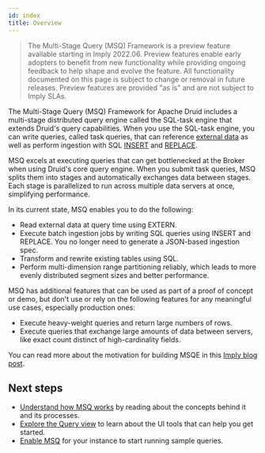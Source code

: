 ```yaml
---
id: index
title: Overview
---
```


> The Multi-Stage Query (MSQ) Framework is a preview feature available starting in Imply 2022.06. Preview features enable early adopters to benefit from new functionality while providing ongoing feedback to help shape and evolve the feature. All functionality documented on this page is subject to change or removal in future releases. Preview features are provided "as is" and are not subject to Imply SLAs.

The Multi-Stage Query (MSQ) Framework for Apache Druid includes a multi-stage distributed query engine called the SQL-task engine that extends Druid's query capabilities. When you use the SQL-task engine, you can write queries, called task queries, that can reference [external data](./msq-queries.md#read-external-data) as well as perform ingestion with SQL [INSERT](./msq-queries.md#insert-data) and [REPLACE](./msq-queries.md#replace-data). 

MSQ excels at executing queries that can get bottlenecked at the Broker when using Druid's core query engine. When you submit task queries, MSQ splits them into stages and automatically exchanges data between stages. Each stage is parallelized to run across multiple data servers at once, simplifying performance.

In its current state, MSQ enables you to do the following:

- Read external data at query time using EXTERN.
- Execute batch ingestion jobs by writing SQL queries using INSERT and REPLACE. You no longer need to generate a JSON-based ingestion spec.
- Transform and rewrite existing tables using SQL.
- Perform multi-dimension range partitioning reliably, which leads to more evenly distributed segment sizes and better performance.

MSQ has additional features that can be used as part of a proof of concept or demo, but don't use or rely on the following features for any meaningful use cases, especially production ones:

- Execute heavy-weight queries and return large numbers of rows.
- Execute queries that exchange large amounts of data between servers, like exact count distinct of high-cardinality fields.

You can read more about the motivation for building MSQE in this [Imply blog post](https://imply.io/blog/a-new-shape-for-apache-druid/).

## Next steps

* [Understand how MSQ works](./msq-concepts.md) by reading about the concepts behind it and its processes.
* [Explore the Query view](./msq-query-ui.md) to learn about the UI tools that can help you get started.
* [Enable MSQ](./msq-setup.md) for your instance to start running sample queries.

